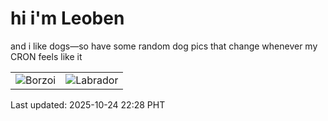 # hi i'm Leoben

and i like dogs—so have some random dog pics that change whenever my CRON feels like it

|  |  |
|--------|----------|
| ![Borzoi](https://random-dog-vercel.vercel.app/api/random-borzoi?v=1761316122) | ![Labrador](https://random-dog-vercel.vercel.app/api/random-labrador?v=1761316122) |

Last updated: 2025-10-24 22:28 PHT
